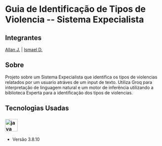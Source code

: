 # Guia de Identificação de Tipos de Violencia -- Sistema Expecialista

## Integrantes 
[Allan J.](https://github.com/allanjose001) | [Ismael D.](https://github.com/ismael-ds-correia)

## Sobre
Projeto sobre um Sistema Expecialista que identifica os tipos de violencias relatados por um usuario atráves de um input de texto.
Utiliza Groq para interpretação de linguagem natural e um motor de inferência utilizando a biblioteca Experta para a identificação dos tipos de violencias.

## Tecnologias Usadas

### <img src="https://cdn.jsdelivr.net/gh/devicons/devicon@latest/icons/python/python-original.svg" height="40" alt="java logo"/>
* Versão 3.8.10
